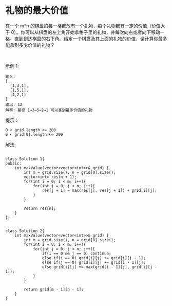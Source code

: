 #  礼物的最大价值

在一个 m*n 的棋盘的每一格都放有一个礼物，每个礼物都有一定的价值（价值大于 0）。你可以从棋盘的左上角开始拿格子里的礼物，并每次向右或者向下移动一格、直到到达棋盘的右下角。给定一个棋盘及其上面的礼物的价值，请计算你最多能拿到多少价值的礼物？

 

示例 1:
```
输入: 
[
  [1,3,1],
  [1,5,1],
  [4,2,1]
]
输出: 12
解释: 路径 1→3→5→2→1 可以拿到最多价值的礼物
```

提示：
```
0 < grid.length <= 200
0 < grid[0].length <= 200
```

解法:
```

class Solution 1{
public:
    int maxValue(vector<vector<int>>& grid) {
        int m = grid.size(), n = grid[0].size();
        vector<int> res(n + 1);
        for(int i = 0; i < m; i++){
            for(int j = 0; j < n; j++){
                res[j + 1] = max(res[j], res[j + 1]) + grid[i][j];
            }
        }

        return res[n];
    }
};


class Solution 2{
    int maxValue(vector<vector<int>>& grid) {
        int m = grid.size(), n = grid[0].size();
        for(int i = 0; i < m; i++){
            for(int j = 0; j < n; j++){
                if(i == 0 && j == 0) continue;
                else if(i == 0) grid[i][j] += grid[i][j - 1];
                else if(j == 0) grid[i][j] += grid[i - 1][j];
                else grid[i][j] += max(grid[i - 1][j], grid[i][j - 1]);
            }
        }

        return grid[m - 1][n - 1];
    }
}

```
